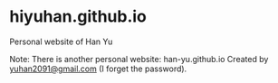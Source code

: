 # hiyuhan.github.io
Personal website of Han Yu

Note:
There is another personal website: han-yu.github.io
Created by yuhan2091@gmail.com (I forget the password).
